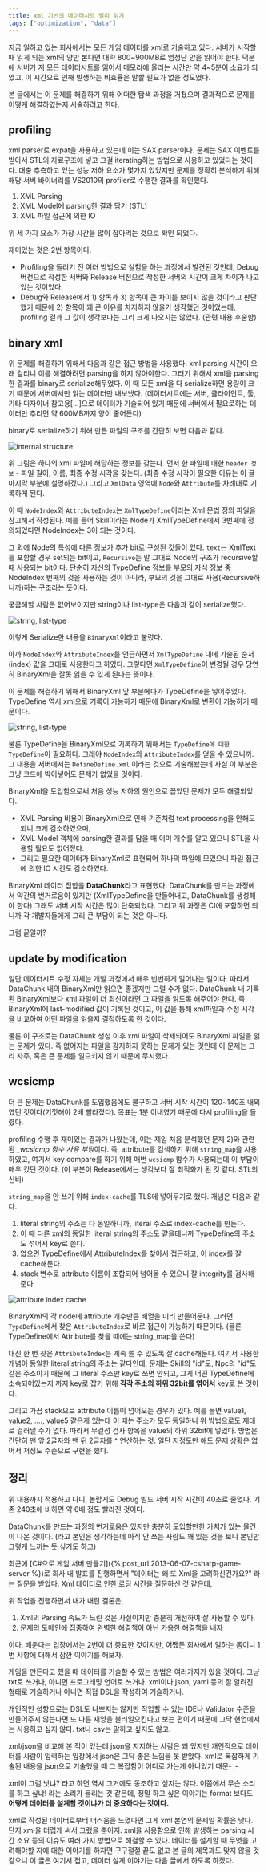 ```yaml
---
title: xml 기반의 데이터시트 빨리 읽기
tags: ["optimization", "data"]
---
```


지금 일하고 있는 회사에서는 모든 게임 데이터를 xml로 기술하고 있다. 서버가 시작할 때 읽게 되는 xml의 양만 본다면 대략 800~900MB로 엄청난 양을 읽어야 한다. 덕분에 서버가 저 모든 데이터시트를 읽어서 메모리에 올리는 시간만 약 4~5분이 소요가 되었고, 이 시간으로 인해 발생하는 비효율은 말할 필요가 없을 정도였다.

본 글에서는 이 문제를 해결하기 위해 어떠한 탐색 과정을 거쳤으며 결과적으로 문제를 어떻게 해결하였는지 서술하려고 한다.

## profiling

xml parser로 expat을 사용하고 있는데 이는 SAX parser이다. 문제는 SAX 이벤트를 받아서 STL의 자료구조에 넣고 그걸 iterating하는 방법으로 사용하고 있었다는 것이다. 대충 추측하고 있는 성능 저하 요소가 몇가지 있었지만 문제를 정확히 분석하기 위해 해당 서버 바이너리를 VS2010의 profiler로 수행한 결과를 확인했다.

1. XML Parsing
2. XML Model에 parsing한 결과 담기 (STL)
3. XML 파일 접근에 의한 IO

위 세 가지 요소가 가장 시간을 많이 잡아먹는 것으로 확인 되었다.

재미있는 것은 2번 항목이다.

- Profiling을 돌리기 전 여러 방법으로 실험을 하는 과정에서 발견된 것인데, Debug 버전으로 작성한 서버와 Release 버전으로 작성한 서버의 시간이 크게 차이가 나고 있는 것이었다.
- Debug와 Release에서 1) 항목과 3) 항목이 큰 차이를 보이지 않을 것이라고 판단했기 때문에 2) 항목이 꽤 큰 이유를 차지하지 않을가 생각했던 것이었는데, profiling 결과 그 값이 생각보다는 그리 크게 나오지는 않았다. (관련 내용 후술함)

## binary xml

위 문제를 해결하기 위해서 다음과 같은 접근 방법을 사용했다.
xml parsing 시간이 오래 걸리니 이를 해결하려면 parsing을 하지 않아야한다. 그러기 위해서 xml을 parsing한 결과를 binary로 serialize해두었다. 이 때 모든 xml을 다 serialize하면 용량이 크기 때문에 서버에서만 읽는 데이터만 내보냈다.
(데이터시트에는 서버, 클라이언트, 툴, 기타 디자이너 참고용[...]으로 데이터가 기술되어 있기 때문에 서버에서 필요로하는 데이터만 추리면 약 600MB까지 양이 줄어든다)

binary로 serialize하기 위해 만든 파일의 구조를 간단히 보면 다음과 같다.

![internal structure](images/binary_xml_each.png)

위 그림은 하나의 xml 파일에 해당하는 정보를 갖는다. 먼저 한 파일에 대한 `header 정보` - 파일 길이, 이름, 최종 수정 시각을 갖는다. (최종 수정 시각이 필요한 이유는 이 글 마지막 부분에 설명하겠다.) 그리고 `XmlData` 영역에 `Node`와 `Attribute`를 차례대로 기록하게 된다.

이 때 `NodeIndex`와 `AttributeIndex`는 `XmlTypeDefine`이라는 Xml 문법 정의 파일을 참고해서 작성된다. 예를 들어 Skill이라는 Node가 XmlTypeDefine에서 3번째에 정의되었다면 NodeIndex는 3이 되는 것이다.

그 외에 Node의 특성에 다른 정보가 추가 bit로 구성된 것들이 있다. `text`는 XmlText를 포함할 경우 set되는 bit이고, `Recursive`는 말 그대로 Node의 구조가 recursive할 때 사용되는 bit이다. 단순히 자신의 TypeDefine 정보를 부모의 자식 정보 중 NodeIndex 번째의 것을 사용하는 것이 아니라, 부모의 것을 그대로 사용(Recursive하니까)하는 구조라는 뜻이다.

궁금해할 사람은 없어보이지만 string이나 list-type은 다음과 같이 serialize했다.

![string, list-type](images/binary_xml_string_list_type.png)

이렇게 Serialize한 내용을 `BinaryXml`이라고 불렀다.

아까 `NodeIndex`와 `AttributeIndex`를 언급하면서 `XmlTypeDefine` 내에 기술된 순서(index) 값을 그대로 사용한다고 하였다. 그렇다면 `XmlTypeDefine`이 변경될 경우 당연히 BinaryXml을 잘못 읽을 수 있게 된다는 뜻이다.

이 문제를 해결하기 위해서 BinaryXml 앞 부분에다가 TypeDefine을 넣어주었다. TypeDefine 역시 xml으로 기록이 가능하기 때문에 BinaryXml로 변환이 가능하기 때문이다.

![string, list-type](images/binary_xml_whole_file.png)

물론 TypeDefine을 BinaryXml으로 기록하기 위해서는 `TypeDefine에 대한 TypeDefine`이 필요하다. 그래야 `NodeIndex`와 `AttributeIndex`를 얻을 수 있으니까. 그 내용을 서버에서는 `DefineDefine.xml` 이라는 것으로 기술해놨는데 사실 이 부분은 그냥 코드에 박아넣어도 문제가 없었을 것이다.

BinaryXml을 도입함으로써 처음 성능 저하의 원인으로 꼽았던 문제가 모두 해결되었다.

- XML Parsing 비용이 BinaryXml으로 인해 기존처럼 text processing을 안해도 되니 크게 감소하였으며,
- XML Model 객체에 parsing한 결과를 담을 때 이미 개수를 알고 있으니 STL을 사용할 필요도 없어졌다.
- 그리고 필요한 데이터가 BinaryXml로 표현되어 하나의 파일에 모였으니 파일 접근에 의한 IO 시간도 감소하였다.

BinaryXml 데이터 집합을 **DataChunk**라고 표현했다.
DataChunk를 만드는 과정에서 약간의 번거로움이 있지만 (XmlTypeDefine을 만들어내고, DataChunk를 생성해야 한다) 그래도 서버 시작 시간은 많이 단축되었다. 그리고 위 과정은 CI에 포함하면 되니까 각 개발자들에게 그리 큰 부담이 되는 것은 아니다.

그럼 끝일까?

## update by modification

일단 데이터시트 수정 자체는 개발 과정에서 매우 빈번하게 일어나는 일이다. 따라서 DataChunk 내의 BinaryXml만 읽으면 좋겠지만 그럴 수가 없다. DataChunk 내 기록된 BinaryXml보다 xml 파일이 더 최신이라면 그 파일을 읽도록 해주어야 한다. 즉 BinaryXml에 last-modified 값이 기록된 것이고, 이 값을 통해 xml파일과 수정 시각을 비교하여 어떤 파일을 읽을지 결정하도록 한 것이다.

물론 이 구조로는 DataChunk 생성 이후 xml 파일이 삭제되어도 BinaryXml 파일을 읽는 문제가 있다. 즉 없어지는 파일을 감지하지 못하는 문제가 있는 것인데 이 문제는 그리 자주, 혹은 큰 문제를 일으키지 않기 때문에 무시했다.

## wcsicmp

더 큰 문제는 DataChunk를 도입했음에도 불구하고 서버 시작 시간이 120~140초 내외였던 것이다(기껏해야 2배 빨라졌다). 목표는 1분 이내였기 때문에 다시 profiling을 돌렸다.

profiling 수행 후 재미있는 결과가 나왔는데, 이는 제일 처음 분석했던 문제 2)와 관련된 *\_wcsicmp 함수 사용 부담*이다. 즉, attribute를 검색하기 위해 `string_map`을 사용하였고, 여기서 key compare를 하기 위해 매번 `wcsicmp` 함수가 사용되는데 이 부담이 매우 컸던 것이다. (이 부분이 Release에서는 생각보다 잘 최적화가 된 것 같다. STL의 신비)

`string_map`을 안 쓰기 위해 `index-cache`를 TLS에 넣어두기로 했다. 개념은 다음과 같다.

1. literal string의 주소는 다 동일하니까, literal 주소로 index-cache를 만든다.
2. 이 때 다른 xml의 동일한 literal string의 주소도 같을테니까 TypeDefine의 주소도 섞어서 key로 쓴다.
3. 없으면 TypeDefine에서 AttributeIndex를 찾아서 접근하고, 이 index를 잘 cache해둔다.
4. stack 변수로 attribute 이름이 조합되어 넘어올 수 있으니 잘 integrity를 검사해준다.

![attribute index cache](images/binary_xml_attribute_index_cache.png)

BinaryXml의 각 node에 attribute 개수만큼 배열을 미리 만들어둔다. 그러면 `TypeDefine`에서 찾은 `AttributeIndex`로 바로 접근이 가능하기 때문이다. (물론 TypeDefine에서 Attribute를 찾을 때에는 string_map을 쓴다)

대신 한 번 찾은 `AttributeIndex`는 계속 쓸 수 있도록 잘 cache해둔다. 여기서 사용한 개념이 동일한 literal string의 주소는 같다인데, 문제는 Skill의 "id"도, Npc의 "id"도 같은 주소이기 때문에 그 literal 주소만 key로 쓰면 안되고, 그게 어떤 TypeDefine에 소속되어있는지 까지 key로 잡기 위해 **각각 주소의 하위 32bit를 엮어서** key로 쓴 것이다.

그리고 가끔 stack으로 attribute 이름이 넘어오는 경우가 있다. 예를 들면 value1, value2, ...., value5 같은게 있는데 이 때는 주소가 모두 동일하니 위 방법으로도 제대로 걸러낼 수가 없다. 따라서 무결성 검사 항목을 value의 하위 32bit에 넣었다. 방법은 간단히 맨 앞 2글자와 맨 뒤 2글자를 ^ 연산하는 것. 일단 저정도만 해도 문제 상황은 없어서 저정도 수준으로 구현을 했다.

## 정리

위 내용까지 적용하고 나니, 놀랍게도 Debug 빌드 서버 시작 시간이 40초로 줄었다. 기존 240초에 비하면 약 6배 정도 빨라진 것이다.

DataChunk를 만드는 과정의 번거로움은 있지만 충분히 도입할만한 가치가 있는 물건이 나온 것이다. (라고 본인은 생각하는데 아직 안 쓰는 사람도 꽤 있는 것을 보니 본인만 그렇게 느끼는 듯 싶기도 하고)

최근에 [C#으로 게임 서버 만들기]({% post_url 2013-06-07-csharp-game-server %})로 회사 내 발표를 진행하면서 "데이터는 왜 또 Xml을 고려하신건가요?" 라는 질문을 받았다. Xml 데이터로 인한 로딩 시간을 질문하신 것 같은데,

위 작업을 진행하면서 내가 내린 결론은,

1. Xml의 Parsing 속도가 느린 것은 사실이지만 충분히 개선하여 잘 사용할 수 있다.
2. 문제의 도메인에 집중하여 완벽한 해결책이 아닌 가용한 해결책을 내자

이다.
배운다는 입장에서는 2번이 더 중요한 것이지만, 어쨌든 회사에서 일하는 몸이니 1번 사항에 대해서 잠깐 이야기를 해보자.

게임을 만든다고 했을 때 데이터를 기술할 수 있는 방법은 여러가지가 있을 것이다.
그냥 txt로 쓰거나, 아니면 프로그래밍 언어로 쓰거나. xml이나 json, yaml 등의 잘 알려진 형태로 기술하거나 아니면 직접 DSL을 작성하여 기술하거나.

개인적인 성향으로는 DSL도 나쁘지는 않지만 작업할 수 있는 IDE나 Validator 수준을 만들어주지 않는다면 또 다른 재앙을 불러일으킨다고 보는 편이기 때문에 그닥 현업에서는 사용하고 싶지 않다. txt나 csv는 말하고 싶지도 않고.

xml/json을 비교해 본 적이 있는데 json을 지지하는 사람은 꽤 있지만 개인적으로 데이터를 사람이 입력하는 입장에서 json은 그닥 좋은 느낌을 못 받았다. xml로 복잡하게 기술된 내용을 json으로 기술했을 때 그 복잡함이 어디로 가는게 아니었기 때문-\_-

xml이 그럼 낫냐? 라고 하면 역시 그거에도 동조하고 싶지는 않다. 이쯤에서 무슨 소리를 하고 싶냐! 라는 소리가 들리는 것 같은데, 정말 하고 싶은 이야기는 format 보다도 **어떻게 데이터를 설계할 것이냐가 더 중요하다는 것이다.**

xml로 작성된 데이터로부터 더러움을 느꼈다면 그게 xml 본연의 문제일 확률은 낮다. 단지 xml을 더럽게 써서 그랬을 뿐이지. xml을 사용함으로 인해 발생하는 parsing 시간 소요 등의 이슈도 여러 가지 방법으로 해결할 수 있다. 데이터를 설계할 때 무엇을 고려해야할 지에 대한 이야기를 하자면 구구절절 끝도 없고 본 글의 제목과도 맞지 않을 것 같으니 이 글은 여기서 접고, 데이터 설계 이야기는 다음 글에서 하도록 하겠다.
